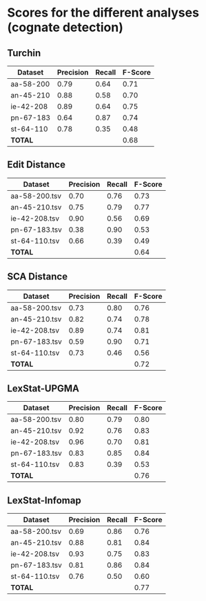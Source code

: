 # Scores for the different analyses (cognate detection)

## Turchin

Dataset | Precision | Recall | F-Score
--- | --- | --- | ---
aa-58-200 | 0.79 | 0.64 | 0.71
an-45-210 | 0.88 | 0.58 | 0.70
ie-42-208 | 0.89 | 0.64 | 0.75
pn-67-183 | 0.64 | 0.87 | 0.74
st-64-110 | 0.78 | 0.35 | 0.48
**TOTAL** | | | 0.68

## Edit Distance

Dataset | Precision | Recall | F-Score
--- | --- | --- | ---
aa-58-200.tsv | 0.70 | 0.76 | 0.73
an-45-210.tsv | 0.75 | 0.79 | 0.77 
ie-42-208.tsv | 0.90 | 0.56 | 0.69 
pn-67-183.tsv | 0.38 | 0.90 | 0.53 
st-64-110.tsv | 0.66 | 0.39 | 0.49
**TOTAL** | | | 0.64

## SCA Distance 

Dataset | Precision | Recall | F-Score
--- | --- | --- | ---
aa-58-200.tsv | 0.73 | 0.80 | 0.76
an-45-210.tsv | 0.82 | 0.74 | 0.78
ie-42-208.tsv | 0.89 | 0.74 | 0.81
pn-67-183.tsv | 0.59 | 0.90 | 0.71
st-64-110.tsv | 0.73 | 0.46 | 0.56
**TOTAL** | | | 0.72

## LexStat-UPGMA
Dataset | Precision | Recall | F-Score
--- | --- | --- | ---
aa-58-200.tsv | 0.80 | 0.79 | 0.80
an-45-210.tsv | 0.92 | 0.76 | 0.83
ie-42-208.tsv | 0.96 | 0.70 | 0.81
pn-67-183.tsv | 0.83 | 0.85 | 0.84
st-64-110.tsv | 0.83 | 0.39 | 0.53
**TOTAL** | | | 0.76 

## LexStat-Infomap

Dataset | Precision | Recall | F-Score
--- | --- | --- | ---
aa-58-200.tsv | 0.69 | 0.86 | 0.76 
an-45-210.tsv | 0.88 | 0.81 | 0.84
ie-42-208.tsv | 0.93 | 0.75 | 0.83
pn-67-183.tsv | 0.81 | 0.86 | 0.84
st-64-110.tsv | 0.76 | 0.50 | 0.60
**TOTAL** | | | 0.77




